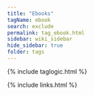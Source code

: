 ```yaml
---
title: "Ebooks"
tagName: ebook
search: exclude
permalink: tag_ebook.html
sidebar: wiki_sidebar
hide_sidebar: true
folder: tags
---
```


{% include taglogic.html %}

{% include links.html %}
